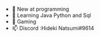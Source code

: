 - 👀 New at programming 
- 🌱 Learning Java Python and  Sql
- 💞️ Gaming
- 📫 Discord :Hideki Natsumi#9614
